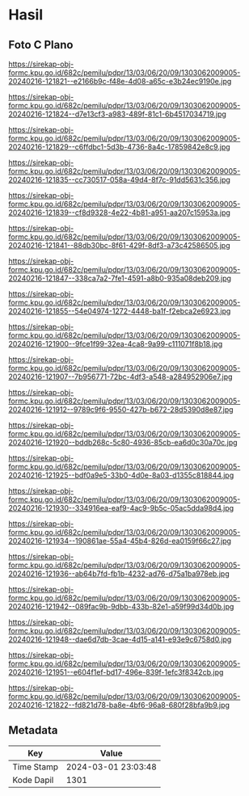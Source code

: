 # Hasil

## Foto C Plano

https://sirekap-obj-formc.kpu.go.id/682c/pemilu/pdpr/13/03/06/20/09/1303062009005-20240216-121821--e2166b9c-f48e-4d08-a65c-e3b24ec9190e.jpg

https://sirekap-obj-formc.kpu.go.id/682c/pemilu/pdpr/13/03/06/20/09/1303062009005-20240216-121824--d7e13cf3-a983-489f-81c1-6b4517034719.jpg

https://sirekap-obj-formc.kpu.go.id/682c/pemilu/pdpr/13/03/06/20/09/1303062009005-20240216-121829--c6ffdbc1-5d3b-4736-8a4c-17859842e8c9.jpg

https://sirekap-obj-formc.kpu.go.id/682c/pemilu/pdpr/13/03/06/20/09/1303062009005-20240216-121835--cc730517-058a-49d4-8f7c-91dd5631c356.jpg

https://sirekap-obj-formc.kpu.go.id/682c/pemilu/pdpr/13/03/06/20/09/1303062009005-20240216-121839--cf8d9328-4e22-4b81-a951-aa207c15953a.jpg

https://sirekap-obj-formc.kpu.go.id/682c/pemilu/pdpr/13/03/06/20/09/1303062009005-20240216-121841--88db30bc-8f61-429f-8df3-a73c42586505.jpg

https://sirekap-obj-formc.kpu.go.id/682c/pemilu/pdpr/13/03/06/20/09/1303062009005-20240216-121847--338ca7a2-7fe1-4591-a8b0-935a08deb209.jpg

https://sirekap-obj-formc.kpu.go.id/682c/pemilu/pdpr/13/03/06/20/09/1303062009005-20240216-121855--54e04974-1272-4448-ba1f-f2ebca2e6923.jpg

https://sirekap-obj-formc.kpu.go.id/682c/pemilu/pdpr/13/03/06/20/09/1303062009005-20240216-121900--9fce1f99-32ea-4ca8-9a99-c111071f8b18.jpg

https://sirekap-obj-formc.kpu.go.id/682c/pemilu/pdpr/13/03/06/20/09/1303062009005-20240216-121907--7b956771-72bc-4df3-a548-a284952906e7.jpg

https://sirekap-obj-formc.kpu.go.id/682c/pemilu/pdpr/13/03/06/20/09/1303062009005-20240216-121912--9789c9f6-9550-427b-b672-28d5390d8e87.jpg

https://sirekap-obj-formc.kpu.go.id/682c/pemilu/pdpr/13/03/06/20/09/1303062009005-20240216-121920--bddb268c-5c80-4936-85cb-ea6d0c30a70c.jpg

https://sirekap-obj-formc.kpu.go.id/682c/pemilu/pdpr/13/03/06/20/09/1303062009005-20240216-121925--bdf0a9e5-33b0-4d0e-8a03-d1355c818844.jpg

https://sirekap-obj-formc.kpu.go.id/682c/pemilu/pdpr/13/03/06/20/09/1303062009005-20240216-121930--334916ea-eaf9-4ac9-9b5c-05ac5dda98d4.jpg

https://sirekap-obj-formc.kpu.go.id/682c/pemilu/pdpr/13/03/06/20/09/1303062009005-20240216-121934--190861ae-55a4-45b4-826d-ea0159f66c27.jpg

https://sirekap-obj-formc.kpu.go.id/682c/pemilu/pdpr/13/03/06/20/09/1303062009005-20240216-121936--ab64b7fd-fb1b-4232-ad76-d75a1ba978eb.jpg

https://sirekap-obj-formc.kpu.go.id/682c/pemilu/pdpr/13/03/06/20/09/1303062009005-20240216-121942--089fac9b-9dbb-433b-82e1-a59f99d34d0b.jpg

https://sirekap-obj-formc.kpu.go.id/682c/pemilu/pdpr/13/03/06/20/09/1303062009005-20240216-121948--dae6d7db-3cae-4d15-a141-e93e9c6758d0.jpg

https://sirekap-obj-formc.kpu.go.id/682c/pemilu/pdpr/13/03/06/20/09/1303062009005-20240216-121951--e604f1ef-bd17-496e-839f-1efc3f8342cb.jpg

https://sirekap-obj-formc.kpu.go.id/682c/pemilu/pdpr/13/03/06/20/09/1303062009005-20240216-121822--fd821d78-ba8e-4bf6-96a8-680f28bfa9b9.jpg


## Metadata

| Key        | Value               |
| ---------- | ------------------- |
| Time Stamp | 2024-03-01 23:03:48 |
| Kode Dapil | 1301                |



